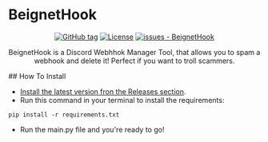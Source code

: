 # BeignetHook
<div align="center">
<a href="https://github.com/jacklebeignet/BeignetHook/releases/"><img src="https://img.shields.io/github/tag/jacklebeignet/BeignetHook?include_prereleases=&sort=semver&color=ff0000" alt="GitHub tag"></a>
<a href="#license"><img src="https://img.shields.io/badge/License-MIT-ff0000" alt="License"></a>
<a href="https://github.com/jacklebeignet/BeignetHook/issues"><img src="https://img.shields.io/github/issues/jacklebeignet/BeignetHook" alt="issues - BeignetHook"></a>

BeignetHook is a Discord Webhhok Manager Tool, that allows you to spam a webhook and delete it! Perfect if you want to troll scammers.
</div>
## How To Install

- [Install the latest version fron the Releases section](https://github.com/jacklebeignet/BeignetHook/releases/latest).
- Run this command in your terminal to install the requirements:
```
pip install -r requirements.txt
```
- Run the main.py file and you're ready to go!
